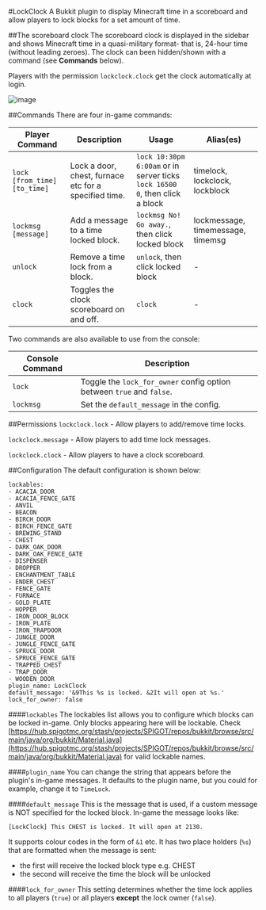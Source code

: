 #LockClock
A Bukkit plugin to display Minecraft time in a scoreboard and allow players to lock blocks for a set amount of time.

##The scoreboard clock
The scoreboard clock is displayed in the sidebar and shows Minecraft time in a quasi-military format- that is, 24-hour time (without leading zeroes). The clock can been hidden/shown with a command (see __Commands__ below).

Players with the permission `lockclock.clock` get the clock automatically at login.

![image](https://dl.dropboxusercontent.com/u/53758864/lockclock.jpg)

##Commands
There are four in-game commands:

Player Command  | Description | Usage | Alias(es)
------------- | ------------- | ------------- | -------------
`lock [from_time] [to_time]` | Lock a door, chest, furnace etc for a specified time. | `lock 10:30pm 6:00am` or in server ticks `lock 16500 0`, then click a block | timelock, lockclock, lockblock
`lockmsg [message]`  | Add a message to a time locked block. | `lockmsg No! Go away.`, then click locked block | lockmessage, timemessage, timemsg
`unlock` | Remove a time lock from a block. | `unlock`, then click locked block | -
`clock` | Toggles the clock scoreboard on and off. | `clock` | -

Two commands are also available to use from the console:

Console Command  | Description
------------- | -------------
`lock`  | Toggle the `lock_for_owner` config option between `true` and `false`.
`lockmsg`  | Set the `default_message` in the config.

##Permissions
`lockclock.lock` - Allow players to add/remove time locks.

`lockclock.message` - Allow players to add time lock messages.

`lockclock.clock` - Allow players to have a clock scoreboard.


##Configuration
The default configuration is shown below:

```
lockables:
- ACACIA_DOOR
- ACACIA_FENCE_GATE
- ANVIL
- BEACON
- BIRCH_DOOR
- BIRCH_FENCE_GATE
- BREWING_STAND
- CHEST
- DARK_OAK_DOOR
- DARK_OAK_FENCE_GATE
- DISPENSER
- DROPPER
- ENCHANTMENT_TABLE
- ENDER_CHEST
- FENCE_GATE
- FURNACE
- GOLD_PLATE
- HOPPER
- IRON_DOOR_BLOCK
- IRON_PLATE
- IRON_TRAPDOOR
- JUNGLE_DOOR
- JUNGLE_FENCE_GATE
- SPRUCE_DOOR
- SPRUCE_FENCE_GATE
- TRAPPED_CHEST
- TRAP_DOOR
- WOODEN_DOOR
plugin_name: LockClock
default_message: '&9This %s is locked. &2It will open at %s.'
lock_for_owner: false
```
####`lockables`
The lockables list allows you to configure which blocks can be locked in-game. Only blocks appearing here will be lockable. Check [https://hub.spigotmc.org/stash/projects/SPIGOT/repos/bukkit/browse/src/main/java/org/bukkit/Material.java](https://hub.spigotmc.org/stash/projects/SPIGOT/repos/bukkit/browse/src/main/java/org/bukkit/Material.java) for valid lockable names.

####`plugin_name`
You can change the string that appears before the plugin's in-game messages. It defaults to the plugin name, but you could for example, change it to `TimeLock`.

####`default_message`
This is the message that is used, if a custom message is NOT specified for the locked block. In-game the message looks like:

`[LockClock] This CHEST is locked. It will open at 2130.`

It supports colour codes in the form of `&1` etc. It has two place holders (`%s`) that are formatted when the message is sent:

* the first will receive the locked block type e.g. CHEST
* the second will receive the time the block will be unlocked

####`lock_for_owner`
This setting determines whether the time lock applies to all players (`true`) or all players __except__ the lock owner (`false`).
